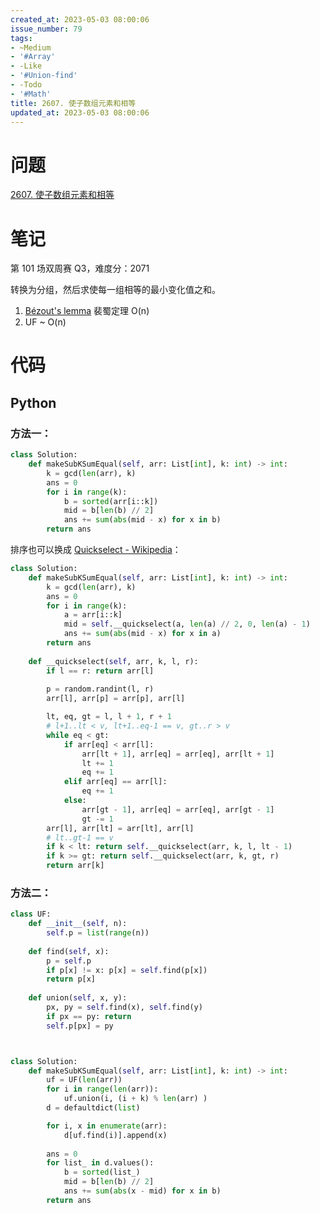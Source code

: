 ```yaml
---
created_at: 2023-05-03 08:00:06
issue_number: 79
tags:
- ~Medium
- '#Array'
- -Like
- '#Union-find'
- -Todo
- '#Math'
title: 2607. 使子数组元素和相等
updated_at: 2023-05-03 08:00:06
---
```


# 问题

[2607. 使子数组元素和相等](https://leetcode.cn/problems/make-k-subarray-sums-equal/)

# 笔记

第 101 场双周赛 Q3，难度分：2071

转换为分组，然后求使每一组相等的最小变化值之和。

1. [Bézout's lemma](https://oi-wiki.org/math/number-theory/bezouts/) 裴蜀定理 O(n)
2. UF  ~ O(n)

# 代码

## Python

### 方法一：

```python
class Solution:
    def makeSubKSumEqual(self, arr: List[int], k: int) -> int:
        k = gcd(len(arr), k)
        ans = 0
        for i in range(k):
            b = sorted(arr[i::k])
            mid = b[len(b) // 2]
            ans += sum(abs(mid - x) for x in b)
        return ans
```

排序也可以换成 [Quickselect - Wikipedia](https://en.wikipedia.org/wiki/Quickselect)：
```python
class Solution:
    def makeSubKSumEqual(self, arr: List[int], k: int) -> int:
        k = gcd(len(arr), k)
        ans = 0
        for i in range(k):
            a = arr[i::k]
            mid = self.__quickselect(a, len(a) // 2, 0, len(a) - 1)
            ans += sum(abs(mid - x) for x in a)
        return ans
    
    def __quickselect(self, arr, k, l, r):
        if l == r: return arr[l]
        
        p = random.randint(l, r)
        arr[l], arr[p] = arr[p], arr[l]

        lt, eq, gt = l, l + 1, r + 1
        # l+1..lt < v, lt+1..eq-1 == v, gt..r > v
        while eq < gt:
            if arr[eq] < arr[l]:
                arr[lt + 1], arr[eq] = arr[eq], arr[lt + 1]
                lt += 1
                eq += 1
            elif arr[eq] == arr[l]:
                eq += 1
            else:
                arr[gt - 1], arr[eq] = arr[eq], arr[gt - 1]
                gt -= 1
        arr[l], arr[lt] = arr[lt], arr[l]
        # lt..gt-1 == v
        if k < lt: return self.__quickselect(arr, k, l, lt - 1)
        if k >= gt: return self.__quickselect(arr, k, gt, r)
        return arr[k]

```

### 方法二：

```python
class UF:
    def __init__(self, n):
        self.p = list(range(n))
    
    def find(self, x):
        p = self.p
        if p[x] != x: p[x] = self.find(p[x])
        return p[x]
    
    def union(self, x, y):
        px, py = self.find(x), self.find(y)
        if px == py: return
        self.p[px] = py



class Solution:
    def makeSubKSumEqual(self, arr: List[int], k: int) -> int:
        uf = UF(len(arr))
        for i in range(len(arr)):
            uf.union(i, (i + k) % len(arr) )
        d = defaultdict(list)

        for i, x in enumerate(arr):
            d[uf.find(i)].append(x)
        
        ans = 0
        for list_ in d.values():
            b = sorted(list_)
            mid = b[len(b) // 2]
            ans += sum(abs(x - mid) for x in b)
        return ans
```